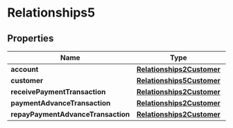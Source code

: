 # Relationships5

## Properties
Name | Type | Description | Notes
------------ | ------------- | ------------- | -------------
**account** | [**Relationships2Customer**](Relationships2Customer.md) |  | 
**customer** | [**Relationships5Customer**](Relationships5Customer.md) |  | 
**receivePaymentTransaction** | [**Relationships2Customer**](Relationships2Customer.md) |  |  [optional]
**paymentAdvanceTransaction** | [**Relationships2Customer**](Relationships2Customer.md) |  |  [optional]
**repayPaymentAdvanceTransaction** | [**Relationships2Customer**](Relationships2Customer.md) |  |  [optional]
